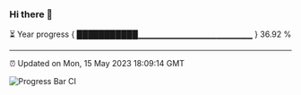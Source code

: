 ### Hi there 👋

⏳ Year progress { ███████████▁▁▁▁▁▁▁▁▁▁▁▁▁▁▁▁▁▁▁ } 36.92 %

---

⏰ Updated on Mon, 15 May 2023 18:09:14 GMT

![Progress Bar CI](https://github.com/Shyam-Makwana/GitHub-Actions-Demo/workflows/Progress%20Bar%20CI/badge.svg)
